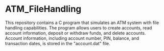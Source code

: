 # ATM_FileHandling
This repository contains a C program that simulates an ATM system with file handling capabilities. The program allows users to create accounts, read account information, deposit or withdraw funds, and delete accounts. Account information, including account number, PIN, balance, and transaction dates, is stored in the "account.dat" file.
